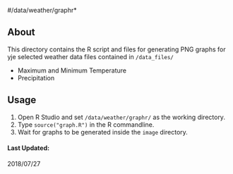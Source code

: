 #/data/weather/graphr*
<br>


## About

This directory contains the R script and files for generating PNG graphs for yje selected weather data files contained in `/data_files/`

- Maximum and Minimum Temperature
- Precipitation

## Usage

1. Open R Studio and set `/data/weather/graphr/` as the working directory.
2. Type `source("graph.R")` in the R commandline.
3. Wait for graphs to be generated inside the `image` directory.


#### Last Updated: 
2018/07/27